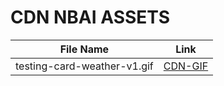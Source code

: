 # CDN NBAI ASSETS

| File Name | Link |
| --------- | ---- |
| testing-card-weather-v1.gif | [CDN-GIF](https://cdn.jsdelivr.net/gh/tutosrive/images-projects-srm-trg@main/NBAI/testing-card-weather-V1.gif) |
